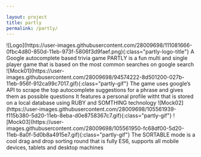 ```yaml
---

layout: project
title: partly
permalink: /partly/
---
```


<!-- blah blah -->

<span class="page page0">
  <span class="partly-content-title">
    <span class="partly-title-image">
      ![Logo](https://user-images.githubusercontent.com/28009698/111081666-0fbc4d80-850d-11eb-973f-5806f3d9faef.png){:class="partly-logo-title"}
    </span>
  </span>
  <span class="partly-sub-title" >
    A Google autocomplete based trivia game
  </span>
  <span class="partly-text-main-background">
    <span class="partly-text-main partly-text">
      PARTLY is a fun multi and single player game that is based on the most common searches on google search
    </span>
  </span>
</span>


<span class="page page1 page-content-right">
  <span class="partly-gif-container" id="partly-gif-container-1">
    ![Mock01](https://user-images.githubusercontent.com/28009698/94574222-8d501200-027b-11eb-956f-912ca99c7017.gif){:class="partly-gif"}
  </span>
  <span class="partly-text-background-1">
    <span class="partly-text partly-text-1">
      The game uses google’s API to scrape the top autocomplete suggestions for a phrase and gives them as possible questions
    </span>
  </span>
</span>

<span class="page page2 page-content-left">
  <span class="partly-text-background-2">
    <span class="partly-text partly-text-2">
      It features a personal profile witht that is stored on a local database using RUBY and SOMTHING technology
    </span>
  </span>
  <span class="partly-gif-container" id="partly-gif-container-1">
     ![Mock02](https://user-images.githubusercontent.com/28009698/105561939-f115b380-5d20-11eb-8eba-d0e8758367c7.gif){:class="partly-gif"}
  </span>
</span>

<span class="page page3 page-content-right">
  <span class="partly-gif-container" id="partly-gif-container-1">
      ![Mock03](https://user-images.githubusercontent.com/28009698/105561950-fc68df00-5d20-11eb-8a0f-5d0b8a4915e7.gif){:class="partly-gif"}
  </span>
  <span class="partly-text-background-3">
    <span class="partly-text partly-text-3">
      The SORTABLE mode is a cool drag and drop sorting round
      that is fully ES6, supports all mobile devices, tablets
      and desktop machines
    </span>
  </span>
</span>




